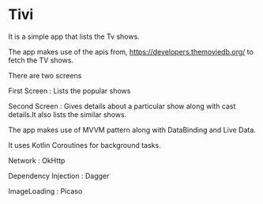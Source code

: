 # Tivi

It is a simple app that lists the Tv shows.

The app makes use of the apis from, https://developers.themoviedb.org/ to fetch the TV shows.

There are two screens

First Screen : Lists the popular shows

Second Screen : Gives details about a particular show along with cast details.It also lists the similar shows.

The app makes use of MVVM pattern along with DataBinding and Live Data.

It uses Kotlin Coroutines for background tasks.

Network : OkHttp

Dependency Injection : Dagger

ImageLoading : Picaso
